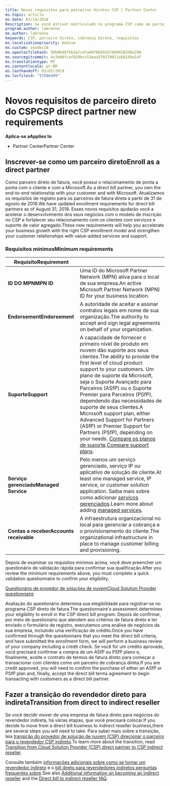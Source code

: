 ```yaml
---
title: Novos requisitos para parceiros diretos CSP | Partner Center
ms.topic: article
ms.date: 01/14/2018
Description: Se você estiver matriculado no programa CSP como um parceiro direto, você deve se preparar para atender a esses requisitos de serviços e suporte atualizado.
program.author: labrenne
ms.author: labrenne
keywords: CSP, parceiro direto, cobrança direta, requisitos
ms.localizationpriority: medium
ms.custom: seodec18
ms.openlocfilehash: 58b0bd8fbbdafcd7a6070b691b78800382d8e290
ms.sourcegitcommit: 4c34d6fcaf020bcc53eaa5f0379011a56149a14f
ms.translationtype: MT
ms.contentlocale: pt-BR
ms.lasthandoff: 03/05/2019
ms.locfileid: "57586499"
---
```

# <a name="csp-direct-partner-new-requirements"></a><span data-ttu-id="0a47a-104">Novos requisitos de parceiro direto do CSP</span><span class="sxs-lookup"><span data-stu-id="0a47a-104">CSP direct partner new requirements</span></span>

<span data-ttu-id="0a47a-105">**Aplica-se a**</span><span class="sxs-lookup"><span data-stu-id="0a47a-105">**Applies to**</span></span>

- <span data-ttu-id="0a47a-106">Partner Center</span><span class="sxs-lookup"><span data-stu-id="0a47a-106">Partner Center</span></span>

## <a name="enroll-as-a-direct-partner"></a><span data-ttu-id="0a47a-107">Inscrever-se como um parceiro direto</span><span class="sxs-lookup"><span data-stu-id="0a47a-107">Enroll as a direct partner</span></span>

<span data-ttu-id="0a47a-108">Como parceiro direto de fatura, você possui o relacionamento de ponta a ponta com o cliente e com a Microsoft.</span><span class="sxs-lookup"><span data-stu-id="0a47a-108">As a direct bill partner, you own the end-to-end relationship with your customer and with Microsoft.</span></span> <span data-ttu-id="0a47a-109">Atualizamos os requisitos de registro para os parceiros de fatura direta a partir de 31 de agosto de 2018.</span><span class="sxs-lookup"><span data-stu-id="0a47a-109">We have updated enrollment requirements for direct bill partners as of August 31, 2018.</span></span> <span data-ttu-id="0a47a-110">Esses novos requisitos ajudarão você a acelerar o desenvolvimento dos seus negócios com o modelo de inscrição no CSP e fortalecer seu relacionamento com os clientes com serviços e suporte de valor agregado.</span><span class="sxs-lookup"><span data-stu-id="0a47a-110">These new requirements will help you accelerate your business growth with the right CSP enrollment model and strengthen your customer relationships with value-added services and support.</span></span> 

### <a name="minimum-requirements"></a><span data-ttu-id="0a47a-111">Requisitos mínimos</span><span class="sxs-lookup"><span data-stu-id="0a47a-111">Minimum requirements</span></span>

|<span data-ttu-id="0a47a-112">**Requisito**</span><span class="sxs-lookup"><span data-stu-id="0a47a-112">**Requirement**</span></span>|                             |
|--------------------------------|--------------------------------------------------------------|
|<span data-ttu-id="0a47a-113">**ID DO MPN**</span><span class="sxs-lookup"><span data-stu-id="0a47a-113">**MPN ID**</span></span>   |<span data-ttu-id="0a47a-114">Uma ID do Microsoft Partner Network (MPN) ativa para o local de sua empresa.</span><span class="sxs-lookup"><span data-stu-id="0a47a-114">An active Microsoft Partner Network (MPN) ID for your business location.</span></span>   |
|<span data-ttu-id="0a47a-115">**Endorsement**</span><span class="sxs-lookup"><span data-stu-id="0a47a-115">**Endorsement**</span></span>   |<span data-ttu-id="0a47a-116">A autoridade de aceitar e assinar contratos legais em nome de sua organização.</span><span class="sxs-lookup"><span data-stu-id="0a47a-116">The authority to accept and sign legal agreements on behalf of your organization.</span></span>|
|<span data-ttu-id="0a47a-117">**Suporte**</span><span class="sxs-lookup"><span data-stu-id="0a47a-117">**Support**</span></span>  |<span data-ttu-id="0a47a-118">A capacidade de fornecer o primeiro nível de produto em nuvem dão suporte aos seus clientes.</span><span class="sxs-lookup"><span data-stu-id="0a47a-118">The ability to provide the first level of cloud product support to your customers.</span></span> <span data-ttu-id="0a47a-119">Um plano de suporte da Microsoft, seja o Suporte Avançado para Parceiros (ASfP) ou o Suporte Premier para Parceiros (PSfP), dependendo das necessidades de suporte de seus clientes.</span><span class="sxs-lookup"><span data-stu-id="0a47a-119">A Microsoft support plan, either Advanced Support for Partners (ASfP) or Premier Support for Partners (PSfP), depending on your needs.</span></span> <span data-ttu-id="0a47a-120">[Compare os planos de suporte](https://partner.microsoft.com/en-US/support/partnersupport).</span><span class="sxs-lookup"><span data-stu-id="0a47a-120">[Compare support plans](https://partner.microsoft.com/en-US/support/partnersupport).</span></span> |
|<span data-ttu-id="0a47a-121">**Serviço gerenciado**</span><span class="sxs-lookup"><span data-stu-id="0a47a-121">**Managed Service**</span></span>   |<span data-ttu-id="0a47a-122">Pelo menos um serviço gerenciado, serviço IP ou aplicativo de solução de cliente.</span><span class="sxs-lookup"><span data-stu-id="0a47a-122">At least one managed service, IP service, or customer solution application.</span></span> <span data-ttu-id="0a47a-123">Saiba mais sobre como adicionar [serviços gerenciados](https://partner.microsoft.com/en-US/business-opportunities/managed-services-provider).</span><span class="sxs-lookup"><span data-stu-id="0a47a-123">Learn more about adding [managed services](https://partner.microsoft.com/en-US/business-opportunities/managed-services-provider).</span></span>|
|<span data-ttu-id="0a47a-124">**Contas a receber**</span><span class="sxs-lookup"><span data-stu-id="0a47a-124">**Accounts receivable**</span></span> |<span data-ttu-id="0a47a-125">A infraestrutura organizacional no local para gerenciar a cobrança e o provisionamento do cliente.</span><span class="sxs-lookup"><span data-stu-id="0a47a-125">The organizational infrastructure in place to manage customer billing and provisioning.</span></span> 

<span data-ttu-id="0a47a-126">Depois de examinar os requisitos mínimos acima, você deve preencher um questionário de validação rápida para confirmar sua qualificação.</span><span class="sxs-lookup"><span data-stu-id="0a47a-126">After you review the minimum requirements above, you must complete a quick validation questionnaire to confirm your eligibility.</span></span> 

[<span data-ttu-id="0a47a-127">Questionário de provedor de soluções de nuvem</span><span class="sxs-lookup"><span data-stu-id="0a47a-127">Cloud Solution Provider questionnaire</span></span>](https://partner.microsoft.com/cloud-solution-provider/assessment)

<span data-ttu-id="0a47a-128">Avaliação do questionário determina sua elegibilidade para registrar-se no programa CSP direto de fatura.</span><span class="sxs-lookup"><span data-stu-id="0a47a-128">The questionnaire's assessment determines your eligibility to enroll in the CSP direct bill program.</span></span> <span data-ttu-id="0a47a-129">Depois de confirmar, por meio de questionário que atendem aos critérios de fatura direto e ter enviado o formulário de registro, executamos uma análise de negócios da sua empresa, incluindo uma verificação de crédito.</span><span class="sxs-lookup"><span data-stu-id="0a47a-129">Once you have confirmed through the questionnaire that you meet the direct bill criteria, and have submitted the enrollment form, we will perform a business review of your company including a credit check.</span></span> <span data-ttu-id="0a47a-130">Se você for um crédito aprovado, você precisará confirmar a compra de um ASfP ou PSfP plano e, finalmente, aceite o contrato de termos de fatura direto para começar a transacionar com clientes como um parceiro de cobrança direta.</span><span class="sxs-lookup"><span data-stu-id="0a47a-130">If you are credit approved, you will need to confirm the purchase of either an ASfP or PSfP plan and, finally, accept the direct bill terms agreement to begin transacting with customers as a direct bill partner.</span></span>

## <a name="transition-from-direct-to-indirect-reseller"></a><span data-ttu-id="0a47a-131">Fazer a transição do revendedor direto para indireta</span><span class="sxs-lookup"><span data-stu-id="0a47a-131">Transition from direct to indirect reseller</span></span>

<span data-ttu-id="0a47a-132">Se você decidir mover de uma empresa de fatura direto para negócios do revendedor indireta, há várias etapas, que você precisará colocar.</span><span class="sxs-lookup"><span data-stu-id="0a47a-132">If you decide to move from a direct bill business to indirect reseller business,there are several steps you will need to take.</span></span> <span data-ttu-id="0a47a-133">Para saber mais sobre a transição, leia [transição do provedor de solução de nuvem (CSP) direcionar o parceiro para o revendedor CSP indireto](transition-direct-to-indirect.md).</span><span class="sxs-lookup"><span data-stu-id="0a47a-133">To learn more about the transition, read [Transition from Cloud Solution Provider (CSP) direct partner to CSP indirect reseller](transition-direct-to-indirect.md).</span></span> 

<span data-ttu-id="0a47a-134">Consulte também [informações adicionais sobre como se tornar um revendedor indireto](https://assetsprod.microsoft.com/csp-directbill-to-indirect-transition.pdf) e o [bill direto para revendedores indiretos perguntas frequentes sobre](https://assetsprod.microsoft.com/mpn/direct-bill-partner-faq.pdf).</span><span class="sxs-lookup"><span data-stu-id="0a47a-134">See also [Additional information on becoming an indirect reseller](https://assetsprod.microsoft.com/csp-directbill-to-indirect-transition.pdf) and the [Direct bill to indirect reseller fAQ](https://assetsprod.microsoft.com/mpn/direct-bill-partner-faq.pdf).</span></span>
